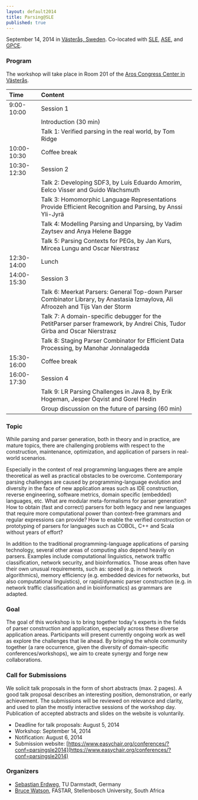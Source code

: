 ```yaml
---
layout: default2014
title: Parsing@SLE
published: true
---
```


September 14, 2014 in [Västerås, Sweden](http://goo.gl/maps/W2COv).
Co-located with [SLE](http://www.sleconf.org/2014/), [ASE](http://ase2014.org/), and [GPCE](http://gpce.org).

### Program

The workshop will take place in Room 201 of the [Aros Congress Center in Västerås](http://ase2014.org/index.php?choice=local).

Time        | Content
:-----------|:------------------------------------------
9:00-10:00  | Session 1
	    | Introduction (30 min)
	    | Talk 1: Verified parsing in the real world, by Tom Ridge
10:00-10:30 | Coffee break
10:30-12:30 | Session 2
	    | Talk 2: Developing SDF3, by Luís Eduardo Amorim, Eelco Visser and Guido Wachsmuth
	    | Talk 3: Homomorphic Language Representations Provide Efficient Recognition and Parsing, by Anssi Yli-Jyrä
	    | Talk 4: Modelling Parsing and Unparsing, by Vadim Zaytsev and Anya Helene Bagge
	    | Talk 5: Parsing Contexts for PEGs, by Jan Kurs, Mircea Lungu and Oscar Nierstrasz
12:30-14:00 | Lunch
14:00-15:30 | Session 3
	    | Talk 6: Meerkat Parsers: General Top-down Parser Combinator Library, by Anastasia Izmaylova, Ali Afroozeh and Tijs Van der Storm
	    | Talk 7: A domain-specific debugger for the PetitParser parser framework, by Andrei Chis, Tudor Girba and Oscar Nierstrasz
	    | Talk 8: Staging Parser Combinator for Efficient Data Processing, by Manohar Jonnalagedda 
15:30-16:00 | Coffee break
16:00-17:30 | Session 4
	    | Talk 9: LR Parsing Challenges in Java 8, by Erik Hogeman, Jesper Öqvist and Gorel Hedin
	    | Group discussion on the future of parsing (60 min)


### Topic

While parsing and parser generation, both in theory and in practice, are mature topics, there are challenging problems with respect to the construction, maintenance, optimization, and application of parsers in real-world scenarios.

Especially in the context of real programming languages there are ample theoretical as well as practical obstacles to be overcome. Contemporary parsing challenges are caused by programming-language evolution and diversity in the face of new application areas such as IDE construction, reverse engineering, software metrics, domain specific (embedded) languages, etc. What are modular meta-formalisms for parser generation? How to obtain (fast and correct) parsers for both legacy and new languages that require more computational power than context-free grammars and regular expressions can provide? How to enable the verified construction or prototyping of parsers for languages such as COBOL, C++ and Scala without years of effort?

In addition to the traditional programming-language applications of parsing technology, several other areas of computing also depend heavily on parsers. Examples include computational linguistics, network traffic classification, network security, and bioinformatics. Those areas often have their own unusual requirements, such as: speed (e.g. in network algorithmics), memory efficiency (e.g. embedded devices for networks, but also computational linguistics), or rapid/dynamic parser construction (e.g. in network traffic classification and in bioinformatics) as grammars are adapted.


### Goal

The goal of this workshop is to bring together today's experts in the fields of parser construction and application, especially across these diverse application areas. Participants will present currently ongoing work as well as explore the challenges that lie ahead. By bringing the whole community together (a rare occurrence, given the diversity of domain-specific conferences/workshops), we aim to create synergy and forge new collaborations.

### Call for Submissions

We solicit talk proposals in the form of short abstracts (max. 2 pages). A good talk proposal describes an interesting position, demonstration, or early achievement. The submissions will be reviewed on relevance and clarity, and used to plan the mostly interactive sessions of the workshop day. Publication of accepted abstracts and slides on the website is voluntarily.

* Deadline for talk proposals: August 5, 2014
* Workshop: September 14, 2014
* Notification: August 6, 2014
* Submission website: [https://www.easychair.org/conferences/?conf=parsingsle2014](https://www.easychair.org/conferences/?conf=parsingsle2014)

### Organizers

* [Sebastian Erdweg](http://erdweg.org), TU Darmstadt, Germany
* [Bruce Watson](http://www.bruce-watson.com), FASTAR, Stellenbosch University, South Africa
